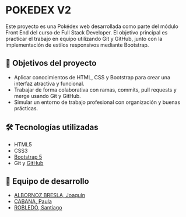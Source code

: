 # POKEDEX V2
Este proyecto es una Pokédex web desarrollada como parte del módulo Front End del curso de Full Stack Developer. El objetivo principal es practicar el trabajo en equipo utilizando Git y GitHub, junto con la implementación de estilos responsivos mediante Bootstrap.

## 🚀 Objetivos del proyecto
- Aplicar conocimientos de HTML, CSS y Bootstrap para crear una interfaz atractiva y funcional.
- Trabajar de forma colaborativa con ramas, commits, pull requests y merge usando Git y GitHub.
- Simular un entorno de trabajo profesional con organización y buenas prácticas.

## 🛠️ Tecnologías utilizadas
- HTML5
- CSS3
- [Bootstrap 5](https://getbootstrap.com/)
- Git y [GitHub](https://github.com/)

## 👥 Equipo de desarrollo
- [ALBORNOZ BRESLA, Joaquín](https://github.com/JQNPro10)
- [CABANA, Paula](https://www.linkedin.com/in/paula-cabana-025a59a9/)
- [ROBLEDO, Santiago](https://github.com/santyago13)
